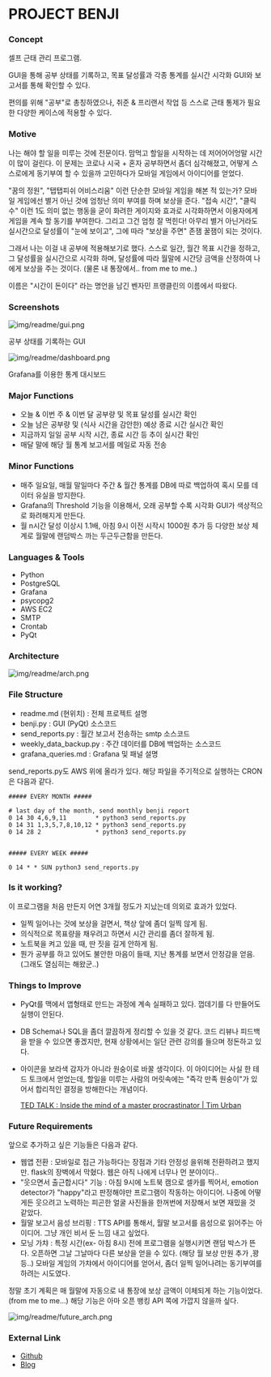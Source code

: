 # PROJECT BENJI

### Concept

셀프 근태 관리 프로그램.

GUI을 통해 공부 상태를 기록하고, 목표 달성률과 각종 통계를 실시간 시각화 GUI와 보고서를 통해 확인할 수 있다.  

편의를 위해 "공부"로 총칭하였으나, 취준 & 프리랜서 작업 등 스스로 근태 통제가 필요한 다양한 케이스에 적용할 수 있다.

### Motive

나는 해야 할 일을 미루는 것에 전문이다. 맘먹고 할일을 시작하는 데 저어어어엉말 시간이 많이 걸린다. 이 문제는 코로나 시국 + 혼자 공부하면서 좀더 심각해졌고, 어떻게 스스로에게 동기부여 할 수 있을까 고민하다가 모바일 게임에서 아이디어를 얻었다.

"꿈의 정원", "탭탭피쉬 어비스리움" 이런 단순한 모바일 게임을 해본 적 있는가? 모바일 게임에선 별거 아닌 것에 엄청난 의미 부여를 하며 보상을 준다. "접속 시간", "클릭 수" 이런 1도 의미 없는 행동을 굳이 화려한 게이지와 효과로 시각화하면서 이용자에게 게임을 계속 할 동기를 부여한다. 그리고 그건 엄청 잘 먹힌다! 아무리 별거 아닌거라도 실시간으로 달성률이 "눈에 보이고", 그에 따라 "보상을 주면" 존잼 꿀잼이 되는 것이다.

그래서 나는 이걸 내 공부에 적용해보기로 했다. 스스로 일간, 월간 목표 시간을 정하고, 그 달성률을 실시간으로 시각화 하며, 달성률에 따라 월말에 시간당 금액을 산정하여 나에게 보상을 주는 것이다. (물론 내 통장에서.. from me to me..)

이름은 "시간이 돈이다" 라는 명언을 남긴 벤자민 프랭클린의 이름에서 따왔다.

### Screenshots

![img/readme/gui.png](img/readme/gui.png)

공부 상태를 기록하는 GUI

![img/readme/dashboard.png](img/readme/dashboard.png)

Grafana를 이용한 통계 대시보드

### Major Functions

- 오늘 & 이번 주 & 이번 달 공부량 및 목표 달성률 실시간 확인
- 오늘 남은 공부량 및 (식사 시간을 감안한) 예상 종료 시간 실시간 확인
- 지금까지 일일 공부 시작 시간, 종료 시간 등 추이 실시간 확인
- 매달 말에 해당 월 통계 보고서를 메일로 자동 전송

### Minor Functions

- 매주 일요일, 매월 말일마다 주간 & 월간 통계를 DB에 따로 백업하여 혹시 모를 데이터 유실을 방지한다.
- Grafana의 Threshold 기능을 이용해서, 오래 공부할 수록 시각화 GUI가 색상적으로 화려해지게 만든다.
- 월 n시간 달성 이상시 1.1배, 아침 9시 이전 시작시 1000원 추가 등 다양한 보상 체계로 월말에 랜덤박스 까는 두근두근함을 만든다.

### Languages & Tools

- Python
- PostgreSQL
- Grafana
- psycopg2
- AWS EC2
- SMTP
- Crontab
- PyQt

### Architecture

![img/readme/arch.png](img/readme/arch.png)


### File Structure

- readme.md (현위치) : 전체 프로젝트 설명
- benji.py : GUI (PyQt) 소스코드
- send_reports.py : 월간 보고서 전송하는 smtp 소스코드
- weekly_data_backup.py : 주간 데이터를 DB에 백업하는 소스코드
- grafana_queries.md : Grafana 및 패널 설명

send_reports.py도 AWS 위에 올라가 있다. 해당 파일을 주기적으로 실행하는 CRON은 다음과 같다.

```shell
##### EVERY MONTH #####

# last day of the month, send monthly benji report
0 14 30 4,6,9,11        * python3 send_reports.py
0 14 31 1,3,5,7,8,10,12 * python3 send_reports.py
0 14 28 2               * python3 send_reports.py


##### EVERY WEEK #####

0 14 * * SUN python3 send_reports.py
```


### Is it working?

이 프로그램을 처음 만든지 어연 3개월 정도가 지났는데 의외로 효과가 있었다.

- 일찍 일어나는 것에 보상을 걸면서, 책상 앞에 좀더 일찍 않게 됨.
- 의식적으로 목표량을 채우려고 하면서 시간 관리를 좀더 잘하게 됨.
- 노트북을 켜고 있을 때, 딴 짓을 길게 안하게 됨.
- 뭔가 공부를 하고 있어도 불안한 마음이 들때, 지난 통계를 보면서 안정감을 얻음. (그래도 열심히는 해왔군..)

### Things to Improve

- PyQt를 맥에서 앱형태로 만드는 과정에 계속 실패하고 있다. 껍데기를 다 만들어도 실행이 안된다.
- DB Schema나 SQL을 좀더 깔끔하게 정리할 수 있을 것 같다. 코드 리뷰나 피드백을 받을 수 있으면 좋겠지만, 현재 상황에서는 일단 관련 강의를 들으며 정돈하고 있다.
- 아이콘을 보라색 감자가 아니라 원숭이로 바꿀 생각이다. 이 아이디어는 사실 한 테드 토크에서 얻었는데, 할일을 미루는 사람의 머릿속에는 "즉각 만족 원숭이"가 있어서 합리적인 결정을 방해한다는 개념이다.

    [TED TALK : Inside the mind of a master procrastinator | Tim Urban](https://www.youtube.com/watch?v=arj7oStGLkU)

### Future Requirements

앞으로 추가하고 싶은 기능들은 다음과 같다.

- 웹앱 전환 : 모바일로 접근 가능하다는 장점과 기타 안정성 을위해 전환하려고 했지만. flask의 장벽에서 막혔다. 웹은 아직 나에게 너무나 먼 분야이다..
- "웃으면서 출근합시다" 기능 : 아침 9시에 노트북 캠으로 셀카를 찍어서, emotion detector가 "happy"라고 판정해야만 프로그램이 작동하는 아이디어. 나중에 어떻게든 웃으려고 노력하는 피곤한 얼굴 사진들을 한꺼번에 저장해서 보면 재밌을 것 같았다.
- 월말 보고서 음성 브리핑 : TTS API를 통해서, 월말 보고서를 음성으로 읽어주는 아이디어. 그냥 개인 비서 둔 느낌 내고 싶었다.
- 모닝 가챠 : 특정 시간(ex- 아침 8시) 전에 프로그램을 실행시키면 랜덤 박스가 뜬다. 오픈하면 그날 그날마다 다른 보상을 얻을 수 있다. (해당 월 보상 만원 추가 ,꽝 등..) 모바일 게임의 가챠에서 아이디어를 얻어서, 좀더 일찍 일어나려는 동기부여를 하려는 시도였다.

정말 초기 계획은 매 월말에 자동으로 내 통장에 보상 금액이 이체되게 하는 기능이었다. (from me to me...) 해당 기능은 아마 오픈 뱅킹 API 쪽에 가깝지 않을까 싶다.

![img/readme/future_arch.png](img/readme/future_arch.png)

### External Link

- [Github](https://github.com/yoonhyejin/Benji)
- [Blog](https://diana-lab.tistory.com/82)
